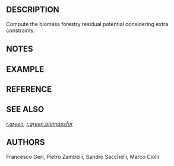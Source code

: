 ## DESCRIPTION

Compute the biomass forestry residual potential considering extra
constraints.

## NOTES

## EXAMPLE

## REFERENCE

## SEE ALSO

*[r.green](r.green.md), [r.green.biomassfor](r.green.biomassfor.md)*

## AUTHORS

Francesco Geri, Pietro Zambelli, Sandro Sacchelli, Marco Ciolli
